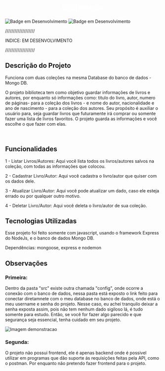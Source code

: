 <h1 align="center"> <b style="color:white"> Biblioteca</b> </h1>

![Badge em Desenvolvimento](https://img.shields.io/badge/license-napolifabrizio-green)
![Badge em Desenvolvimento](https://img.shields.io/badge/status-desenvolvimento-yellow)

<section>
///////////////////

INDICE: EM DESENVOLVIMENTO

///////////////////
</section>

<section>
<h2><b>Descrição do Projeto</b></h2>

Funciona com duas coleções na mesma Database do banco de dados - Mongo DB.

<p>
O projeto biblioteca tem como objetivo guardar informações de livros e autores, por enquanto só informações como: titulo do livro, autor, numero de páginas- para a coleção dos livros - e nome do autor, nacionalidade e ano de nascimento - para a coleção dos autores. Seu propósito é auxiliar o usuário para, seja guardar livros que futuramente irá comprar ou somente fazer uma lista de livros favoritos. O projeto guarda as informações e você escolhe o que fazer com elas.
</p><br>
</section>

<section>
<h2><b>Funcionalidades</b></h2>

<p>
 1 - Listar Livros/Autores: Aqui você lista todos os livros/autores salvos na coleção, com todas as informações que colocou.

 2 - Cadastrar Livro/Autor: Aqui você cadastra o livro/autor que quiser com os dados dele.

 3 - Atualizar Livro/Autor: Aqui você pode atualizar um dado, caso ele esteja errado ou por qualquer outro motivo.

 4 - Deletar Livro/Autor: Aqui você deleta o livro/autor de sua coleção.
</p>
</section>

<section>
<h2><b>Tecnologias Utilizadas</b></h2>
<p>
Esse projeto foi feito somente com javascript, usando o framework Express do NodeJs, e o banco de dados Mongo DB.

Dependências: mongoose, express e nodemon

</p>
</section>

<section>
<h2><b>Observações</b></h2>
<h3>
Primeira:
</h3>
Dentro da pasta "src" existe outra chamada "config", onde ocorre a conexão com o banco de dados, nessa pasta está exposto o link feito para conectar diretamnete com o meu database no banco de dados, onde está o meu username e senha do projeto. Nesse caso, eu achei tranquilo deixar a senha exposta assim, pois não tem nenhum dado sigiloso lá, é tudo somente para estudo. Então, se você for fazer algo parecido e que segurança seja essencial, tenha cuidado em seu projeto.
<br>

![Imagem demonstracao](./imagensREADME/ImagemGITHUB.png)

<h3>
Segunda:
</h3>
O projeto não possui frontend, ele é apenas backend onde é possivel utilizar em programas que dão suporte ás requisições feitas pela API, como o postman. Por enquanto não pretendo fazer frontend para o projeto.
</section>





